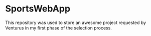 # SportsWebApp
This repository was used to store an awesome project requested by Venturus in my first phase of the selection process.
